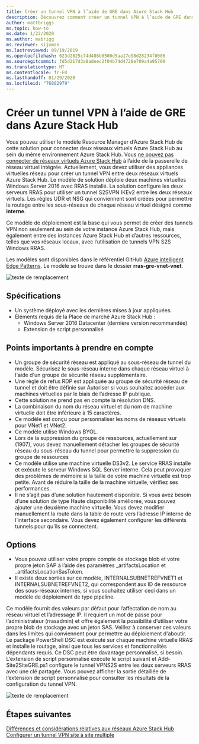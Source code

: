 ```yaml
---
title: Créer un tunnel VPN à l’aide de GRE dans Azure Stack Hub
description: Découvrez comment créer un tunnel VPN à l’aide de GRE dans Azure Stack Hub.
author: mattbriggs
ms.topic: how-to
ms.date: 1/22/2020
ms.author: mabrigg
ms.reviewer: sijuman
ms.lastreviewed: 09/19/2019
ms.openlocfilehash: 623d2825c74d486b0500d5aa17e98d28234f0086
ms.sourcegitcommit: fd5d217d3a8adeec2f04b74d4728e709a4a95790
ms.translationtype: HT
ms.contentlocale: fr-FR
ms.lasthandoff: 01/29/2020
ms.locfileid: "76882979"
---
```

# <a name="how-to-create-a-vpn-tunnel-using-gre-in-azure-stack-hub"></a>Créer un tunnel VPN à l’aide de GRE dans Azure Stack Hub

Vous pouvez utiliser le modèle Resource Manager d’Azure Stack Hub de cette solution pour connecter deux réseaux virtuels Azure Stack Hub au sein du même environnement Azure Stack Hub. Vous [ne pouvez pas connecter de réseaux virtuels Azure Stack Hub](https://docs.microsoft.com/azure-stack/user/azure-stack-network-differences) à l’aide de la passerelle de réseau virtuel intégrée. Actuellement, vous devez utiliser des appliances virtuelles réseau pour créer un tunnel VPN entre deux réseaux virtuels Azure Stack Hub. Le modèle de solution déploie deux machines virtuelles Windows Server 2016 avec RRAS installé. La solution configure les deux serveurs RRAS pour utiliser un tunnel S2SVPN IKEv2 entre les deux réseaux virtuels. Les règles UDR et NSG qui conviennent sont créées pour permettre le routage entre les sous-réseaux de chaque réseau virtuel désigné comme **interne**. 

Ce modèle de déploiement est la base qui vous permet de créer des tunnels VPN non seulement au sein de votre instance Azure Stack Hub, mais également entre des instances Azure Stack Hub et d’autres ressources, telles que vos réseaux locaux, avec l’utilisation de tunnels VPN S2S Windows RRAS.

Les modèles sont disponibles dans le référentiel GitHub [Azure intelligent Edge Patterns](https://github.com/Azure-Samples/azure-intelligent-edge-patterns). Le modèle se trouve dans le dossier **rras-gre-vnet-vnet**. 

![texte de remplacement](./media/azure-stack-network-howto-vpn-tunnel-gre/overview.png)

## <a name="requirements"></a>Spécifications

- Un système déployé avec les dernières mises à jour appliquées. 
- Éléments requis de la Place de marché Azure Stack Hub :
    -  Windows Server 2016 Datacenter (dernière version recommandée)
    -  Extension de script personnalisé

## <a name="things-to-consider"></a>Points importants à prendre en compte

- Un groupe de sécurité réseau est appliqué au sous-réseau de tunnel du modèle. Sécurisez le sous-réseau interne dans chaque réseau virtuel à l'aide d'un groupe de sécurité réseau supplémentaire.
- Une règle de refus RDP est appliquée au groupe de sécurité réseau de tunnel et doit être définie sur Autoriser si vous souhaitez accéder aux machines virtuelles par le biais de l’adresse IP publique.
- Cette solution ne prend pas en compte la résolution DNS.
- La combinaison du nom du réseau virtuel et du nom de machine virtuelle doit être inférieure à 15 caractères.
- Ce modèle est conçu pour personnaliser les noms de réseaux virtuels pour VNet1 et VNet2.
- Ce modèle utilise Windows BYOL.
- Lors de la suppression du groupe de ressources, actuellement sur (1907), vous devez manuellement détacher les groupes de sécurité réseau du sous-réseau du tunnel pour permettre la suppression du groupe de ressources
- Ce modèle utilise une machine virtuelle DS3v2. Le service RRAS installe et exécute le serveur Windows SQL Server interne. Cela peut provoquer des problèmes de mémoire si la taille de votre machine virtuelle est trop petite. Avant de réduire la taille de la machine virtuelle, vérifiez ses performances.
- Il ne s’agit pas d’une solution hautement disponible. Si vous avez besoin d’une solution de type Haute disponibilité améliorée, vous pouvez ajouter une deuxième machine virtuelle. Vous devez modifier manuellement la route dans la table de route vers l’adresse IP interne de l’interface secondaire. Vous devez également configurer les différents tunnels pour qu'ils se connectent.

## <a name="options"></a>Options

- Vous pouvez utiliser votre propre compte de stockage blob et votre propre jeton SAP à l’aide des paramètres _artifactsLocation et _artifactsLocationSasToken.
- Il existe deux sorties sur ce modèle, INTERNALSUBNETREFVNET1 et INTERNALSUBNETREFVNET2, qui correspondent aux ID de ressource des sous-réseaux internes, si vous souhaitez utiliser ceci dans un modèle de déploiement de type pipeline.

Ce modèle fournit des valeurs par défaut pour l’affectation de nom au réseau virtuel et l’adressage IP. Il requiert un mot de passe pour l’administrateur (rrasadmin) et offre également la possibilité d’utiliser votre propre blob de stockage avec un jeton SAS. Veillez à conserver ces valeurs dans les limites qui conviennent pour permettre au déploiement d'aboutir. Le package PowerShell DSC est exécuté sur chaque machine virtuelle RRAS et installe le routage, ainsi que tous les services et fonctionnalités dépendants requis. Ce DSC peut être davantage personnalisé, si besoin. L’extension de script personnalisé exécute le script suivant et Add-Site2SiteGRE.ps1 configure le tunnel VPNS2S entre les deux serveurs RRAS avec une clé partagée. Vous pouvez afficher la sortie détaillée de l’extension de script personnalisé pour consulter les résultats de la configuration du tunnel VPN.

![texte de remplacement](./media/azure-stack-network-howto-vpn-tunnel-gre/s2svpntunnel.png)

## <a name="next-steps"></a>Étapes suivantes

[Différences et considérations relatives aux réseaux Azure Stack Hub](azure-stack-network-differences.md)  
[Configurer un tunnel VPN site à site multiple](network-howto-vpn-tunnel.md)